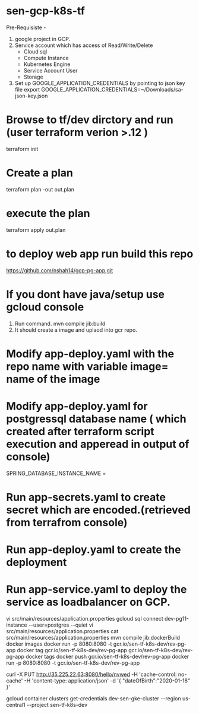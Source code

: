 # sen-gcp-k8s-tf

Pre-Requisiste -
1) google project in GCP.
2) Service account which has access of Read/Write/Delete
   * Cloud sql 
   * Compute Instance 
   * Kubernetes Engine 
   * Service Account User
   * Storage 
3) Set up GOOGLE_APPLICATION_CREDENTIALS by pointing to json key file
export GOOGLE_APPLICATION_CREDENTIALS=~/Downloads/sa-json-key.json



# Browse to tf/dev dirctory and run (user terraform verion >.12 )
terraform init

# Create a plan
terraform plan -out out.plan 

# execute the plan
terraform apply out.plan

# to deploy web app run build this repo

https://github.com/nshah14/gcp-pg-app.git

# If you dont have java/setup use gcloud console
  1) Run command. 
     mvn compile jib:build
  2) It should create a image and uplaod into gcr repo.

# Modify app-deploy.yaml with the repo name with variable  image= name of the image
# Modify app-deploy.yaml for postgressql database name ( which created after terraform script execution and apperead in output of console)
   SPRING_DATABASE_INSTANCE_NAME =
# Run app-secrets.yaml to create secret which are encoded.(retrieved from  terrafrom console)
# Run app-deploy.yaml to create the deployment
# Run app-service.yaml to deploy the service as loadbalancer on GCP.



vi src/main/resources/application.properties
  gcloud sql connect dev-pg11-instance --user=postgres --quiet
  vi src/main/resources/application.properties
 cat src/main/resources/application.properties
 mvn compile jib:dockerBuild
  docker images
  docker run -p 8080:8080 -t gcr.io/sen-tf-k8s-dev/rev-pg-app
  docker tag gcr.io/sen-tf-k8s-dev/rev-pg-app gcr.io/sen-tf-k8s-dev/rev-pg-app
  docker tags
docker push gcr.io/sen-tf-k8s-dev/rev-pg-app
  docker run -p 8080:8080 -t gcr.io/sen-tf-k8s-dev/rev-pg-app

  curl -X PUT http://35.225.22.63:8080/hello/nvwed -H 'cache-control: no-cache' -H 'content-type: application/json' -d '{ "dateOfBirth":"2020-01-18" }'

  gcloud container clusters get-credentials dev-sen-gke-cluster --region us-central1 --project sen-tf-k8s-dev